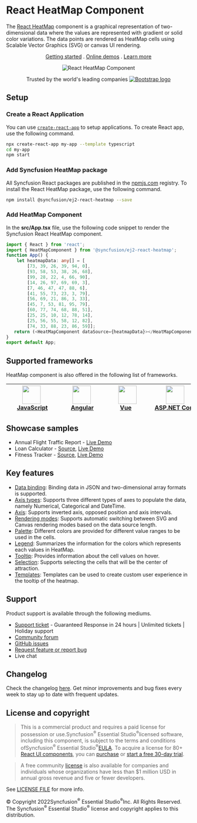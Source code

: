 # React HeatMap Component

The [React HeatMap](https://www.syncfusion.com/react-components/react-heatmap-chart?utm_source=npm&utm_medium=listing&utm_campaign=react-heatmap-npm) component is a graphical representation of two-dimensional data where the values are represented with gradient or solid color variations. The data points are rendered as HeatMap cells using Scalable Vector Graphics (SVG) or canvas UI rendering.

<p align="center">
    <a href="https://ej2.syncfusion.com/react/documentation/heatmap-chart/getting-started/?utm_source=npm&utm_medium=listing&utm_campaign=react-heatmap-npm">Getting started</a> . 
    <a href="https://ej2.syncfusion.com/react/demos/?utm_source=npm&utm_medium=listing&utm_campaign=react-heatmap-npm#/material/heatmap-chart/default">Online demos</a> . 
    <a href="https://www.syncfusion.com/react-components/react-heatmap-chart?utm_source=npm&utm_medium=listing&utm_campaign=react-heatmap-npm">Learn more</a>
</p>

<p align="center">
    <img src="https://raw.githubusercontent.com/SyncfusionExamples/nuget-img/master/react/react-heatmap-chart.png" alt="React HeatMap Component">
</p>

<p align="center">
Trusted by the world's leading companies
  <a href="https://www.syncfusion.com">
    <img src="https://raw.githubusercontent.com/SyncfusionExamples/nuget-img/master/syncfusion/syncfusion-trusted-companies.webp" alt="Bootstrap logo">
  </a>
</p>

## Setup

### Create a React Application

You can use [`create-react-app`](https://github.com/facebookincubator/create-react-app) to setup applications. To create React app, use the following command.

```bash
npx create-react-app my-app --template typescript
cd my-app
npm start
```

### Add Syncfusion HeatMap package

All Syncfusion React packages are published in the [npmjs.com](https://www.npmjs.com/~syncfusionorg) registry. To install the React HeatMap package, use the following command.

```sh
npm install @syncfusion/ej2-react-heatmap --save
```

### Add HeatMap Component

In the **src/App.tsx** file, use the following code snippet to render the Syncfusion React HeatMap component.

```typescript
import { React } from 'react';
import { HeatMapComponent } from '@syncfusion/ej2-react-heatmap';
function App() {
    let heatmapData: any[] = [
        [73, 39, 26, 39, 94, 0],
        [93, 58, 53, 38, 26, 68],
        [99, 28, 22, 4, 66, 90],
        [14, 26, 97, 69, 69, 3],
        [7, 46, 47, 47, 88, 6],
        [41, 55, 73, 23, 3, 79],
        [56, 69, 21, 86, 3, 33],
        [45, 7, 53, 81, 95, 79],
        [60, 77, 74, 68, 88, 51],
        [25, 25, 10, 12, 78, 14],
        [25, 56, 55, 58, 12, 82],
        [74, 33, 88, 23, 86, 59]];
   return (<HeatMapComponent dataSource={heatmapData}></HeatMapComponent>);
}
export default App;
```

## Supported frameworks

HeatMap component is also offered in the following list of frameworks.

| [<img src="https://ej2.syncfusion.com/github/images/js.svg" height="50" />](https://www.syncfusion.com/javascript-ui-controls?utm_medium=listing&utm_source=github)<br/>&nbsp;&nbsp;&nbsp;&nbsp;&nbsp;[JavaScript](https://www.syncfusion.com/javascript-ui-controls?utm_medium=listing&utm_source=github)&nbsp;&nbsp;&nbsp;&nbsp; | [<img src="https://ej2.syncfusion.com/github/images/angular-new.svg"  height="50" />](https://www.syncfusion.com/angular-components/?utm_medium=listing&utm_source=github)<br/>&nbsp;&nbsp;&nbsp;&nbsp;&nbsp;&nbsp;&nbsp;[Angular](https://www.syncfusion.com/angular-components/?utm_medium=listing&utm_source=github)&nbsp;&nbsp;&nbsp;&nbsp;&nbsp;&nbsp; | [<img src="https://ej2.syncfusion.com/github/images/vue.svg" height="50" />](https://www.syncfusion.com/vue-ui-components?utm_medium=listing&utm_source=github)<br/>&nbsp;&nbsp;&nbsp;&nbsp;&nbsp;&nbsp;&nbsp;[Vue](https://www.syncfusion.com/vue-ui-components?utm_medium=listing&utm_source=github)&nbsp;&nbsp;&nbsp;&nbsp;&nbsp;&nbsp;&nbsp;&nbsp;&nbsp; | [<img src="https://ej2.syncfusion.com/github/images/netcore.svg" height="50" />](https://www.syncfusion.com/aspnet-core-ui-controls?utm_medium=listing&utm_source=github)<br/>&nbsp;&nbsp;[ASP.NET&nbsp;Core](https://www.syncfusion.com/aspnet-core-ui-controls?utm_medium=listing&utm_source=github)&nbsp;&nbsp; | [<img src="https://ej2.syncfusion.com/github/images/netmvc.svg" height="50" />](https://www.syncfusion.com/aspnet-mvc-ui-controls?utm_medium=listing&utm_source=github)<br/>&nbsp;&nbsp;[ASP.NET&nbsp;MVC](https://www.syncfusion.com/aspnet-mvc-ui-controls?utm_medium=listing&utm_source=github)&nbsp;&nbsp; | 
| :-----: | :-----: | :-----: | :-----: | :-----: |

## Showcase samples

* Annual Flight Traffic Report - [Live Demo](https://ej2.syncfusion.com/react/demos/?utm_source=npm&utm_campaign=react-heatmap-npm/#/material/heatmap-chart/large-data)
* Loan Calculator - [Source](https://github.com/syncfusion/ej2-showcase-react-loan-calculator), [Live Demo](https://ej2.syncfusion.com/showcase/react/loancalculator/?utm_source=npm&utm_medium=listing&utm_campaign=react-heatmap-npm#/default)
* Fitness Tracker - [Source](https://github.com/SyncfusionExamples/showcase-react-health-tracker-dashboard-demo), [Live Demo](https://ej2.syncfusion.com/showcase/react/fitness-tracker-app/)

## Key features

* [Data binding](https://ej2.syncfusion.com/react/documentation/heatmap-chart/working-with-data/?utm_source=npm&utm_campaign=react-heatmap-npm): Binding data in JSON and two-dimensional array formats is supported.
* [Axis types](https://ej2.syncfusion.com/react/documentation/heatmap-chart/axis/?utm_source=npm&utm_campaign=react-heatmap-npm#types): Supports three different types of axes to populate the data, namely Numerical, Categorical and DateTime.
* [Axis](https://ej2.syncfusion.com/react/documentation/heatmap-chart/axis/?utm_source=npm&utm_campaign=react-heatmap-npm#inversed-axis): Supports inverted axis, opposed position and axis intervals.
* [Rendering modes](https://ej2.syncfusion.com/react/documentation/heatmap-chart/rendering-mode/?utm_source=npm&utm_campaign=react-heatmap-npm): Supports automatic switching between SVG and Canvas rendering modes based on the data source length.
* [Palette](https://ej2.syncfusion.com/react/documentation/heatmap-chart/palette/?utm_source=npm&utm_campaign=react-heatmap-npm): Different colors are provided for different value ranges to be used in the cells.
* [Legend](https://ej2.syncfusion.com/react/documentation/heatmap-chart/legend/?utm_source=npm&utm_campaign=react-heatmap-npm): Summarizes the information for the colors which represents each values in HeatMap.
* [Tooltip](https://ej2.syncfusion.com/react/documentation/heatmap-chart/tooltip/?utm_source=npm&utm_campaign=react-heatmap-npm): Provides information about the cell values on hover.
* [Selection](https://ej2.syncfusion.com/react/documentation/heatmap-chart/selection/?utm_source=npm&utm_campaign=react-heatmap-npm): Supports selecting the cells that will be the center of attraction.
* [Templates](https://ej2.syncfusion.com/react/demos/?utm_source=npm&utm_campaign=react-heatmap-npm#/material/heatmap-chart/tooltip-template): Templates can be used to create custom user experience in the tooltip of the heatmap.

## Support

Product support is available through the following mediums.

* [Support ticket](https://support.syncfusion.com/support/tickets/create) - Guaranteed Response in 24 hours | Unlimited tickets | Holiday support
* [Community forum](https://www.syncfusion.com/forums/react-js2?utm_source=npm&utm_medium=listing&utm_campaign=react-heatmap-npm)
* [GitHub issues](https://github.com/syncfusion/ej2-react-ui-components/issues/new)
* [Request feature or report bug](https://www.syncfusion.com/feedback/react?utm_source=npm&utm_medium=listing&utm_campaign=react-heatmap-npm)
* Live chat

## Changelog

Check the changelog [here](https://github.com/syncfusion/ej2-react-ui-components/blob/master/components/heatmap/CHANGELOG.md). Get minor improvements and bug fixes every week to stay up to date with frequent updates.

## License and copyright

> This is a commercial product and requires a paid license for possession or use.Syncfusion<sup>®</sup> Essential Studio<sup>®</sup>licensed software, including this component, is subject to the terms and conditions ofSyncfusion<sup>®</sup> Essential Studio<sup>®</sup>[EULA](https://www.syncfusion.com/eula/es/). To acquire a license for 80+ [React UI components](https://www.syncfusion.com/react-components), you can [purchase](https://www.syncfusion.com/sales/products) or [start a free 30-day trial](https://www.syncfusion.com/account/manage-trials/start-trials).

> A free community [license](https://www.syncfusion.com/products/communitylicense) is also available for companies and individuals whose organizations have less than $1 million USD in annual gross revenue and five or fewer developers.

See [LICENSE FILE](https://github.com/syncfusion/ej2/blob/master/license?utm_source=npm&utm_campaign=react-heatmap-npm) for more info.

&copy; Copyright 2022Syncfusion<sup>®</sup> Essential Studio<sup>®</sup>Inc. All Rights Reserved. The Syncfusion<sup>®</sup> Essential Studio<sup>®</sup> license and copyright applies to this distribution.